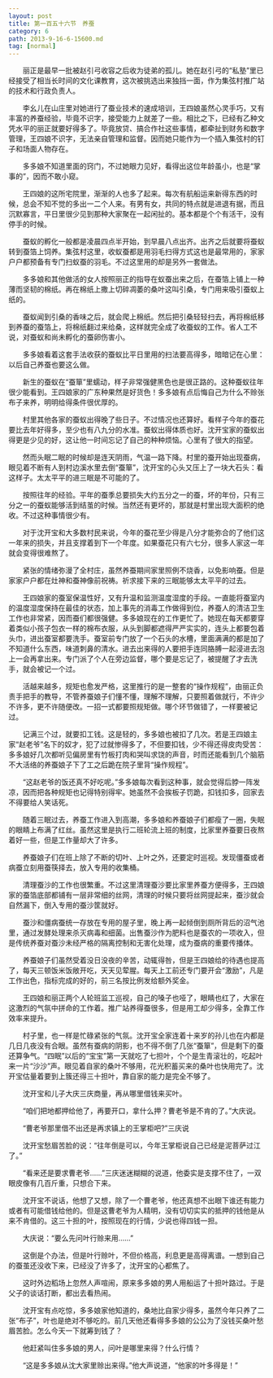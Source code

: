 ```yaml
---
layout: post
title: 第一百五十六节　养蚕
category: 6
path: 2013-9-16-6-15600.md
tag: [normal]
---
```


　　丽正是最早一批被赵引弓收容之后收为徒弟的孤儿。她在赵引弓的“私塾”里已经接受了相当长时间的文化课教育，这次被挑选出来独挡一面，作为集弦村推广站的技术和行政负责人。

　　李幺儿在山庄里对她进行了蚕业技术的速成培训，王四娘虽然心灵手巧，又有丰富的养蚕经验，毕竟不识字，接受能力上就差了一些。相比之下，已经有乙种文凭水平的丽正就要好得多了。毕竟放贷、搞合作社这些事情，都牵扯到财务和数字管理，王四娘不识字，无法亲自管理和监督。因而她只能作为一个插入集弦村的钉子和场面人物存在。

　　多多娘不知道里面的窍门，不过她眼力见好，看得出这位年龄虽小，也是“掌事的”，因而不敢小窥。

　　王四娘的这所宅院里，渐渐的人也多了起来。每次有航船运来新得东西的时候，总会不知不觉的多出一二个人来。有男有女，共同的特点就是进退有据，而且沉默寡言，平日里很少见到那种大家聚在一起闲扯的。基本都是个个有活干，没有停手的时候。

　　蚕蚁的孵化一般都是凌晨四点半开始，到早晨八点出齐。出齐之后就要将蚕蚁转到蚕箔上饲养。集弦村这里，收蚁蚕都是用羽毛扫得方式这也是最常用的，家家户户都预备有专门扫蚁蚕的羽毛。不过这里用的却是另外一套做法。

　　多多娘和其他做活的女人按照丽正的指导在蚁蚕出来之后，在蚕箔上铺上一种薄而坚韧的棉纸。再在棉纸上撒上切碎凋萎的桑叶这叫引桑，专门用来吸引蚕蚁上纸的。

　　蚕蚁闻到引桑的香味之后，就会爬上棉纸。然后把引桑轻轻扫去，再将棉纸移到养蚕的蚕箔上，将棉纸翻过来给桑，这样就完全成了收蚕蚁的工作。省人工不说，对蚕蚁和尚未孵化的蚕卵伤害小。

　　多多娘看着这套手法收获的蚕蚁比平日里用的扫法要高得多，暗暗记在心里：以后自己养蚕也要这么做。

　　新生的蚕蚁在“蚕箪”里蠕动，样子非常强健黑色也是很正路的。这种蚕蚁往年很少能看到。王四娘家的广东种果然是好货色！多多娘有点后悔自己为什么不赊张布子来养，明明给得条件很优厚的。

　　村里其他各家的蚕蚁出得晚了些日子。不过情况也还算好。看样子今年的蚕花要比去年好得多，至少也有八九分的水准。蚕蚁出得体质也好。沈开宝家的蚕蚁出得更是少见的好，这让他一时间忘记了自己的种种烦恼。心里有了很大的指望。

　　然而头眠二眠的时候却是连天阴雨，气温一路下降。村里的蚕开始出现蚕病，眼见着不断有人到村边溪水里去倒“蚕箪”，沈开宝的心头又压上了一块大石头：看这样子。太太平平的进三眠是不可能的了。

　　按照往年的经验。平年的蚕季总要损失大约五分之一的蚕，坏的年份，只有三分之一的蚕蚁能够活到结茧的时候。当然还有更坏的，那就是村里出现大面积的绝收。不过这种事情很少有。

　　对于沈开宝和大多数村民来说，今年的蚕花至少得是八分才能弥合的了他们这一年来的损失，并且支撑着到下一个年度。如果蚕花只有六七分，很多人家这一年就会变得很难熬了。

　　紧张的情绪弥漫了全村庄，虽然养蚕期间家里照例不烧香，以免影响蚕。但是家家户户都在灶神和蚕神像前祝祷。祈求接下来的三眠能够太太平平的过去。

　　王四娘家的蚕室保温性好，又有升温和监测温度湿度的手段。一直能将蚕室内的温度湿度保持在最佳的状态，加上事先的消毒工作做得到位，养蚕人的清洁卫生工作也非常紧，因而蚕们都很强健。多多娘现在的工作更忙了。她现在每天都要穿着类似小孩子包衣一样的棉布衣服，从头到脚都遮得严严实实的，连头上都要包着头巾，进出蚕室都要洗手。蚕室前专门放了一个石头的水槽，里面满满的都是加了不知道什么东西，味道刺鼻的清水。进去出来得的人要把手连同胳膊一起浸进去泡上一会再拿出来。专门派了个人在旁边监督，哪个要是忘记了，被提醒了才去洗手，就会被记一个过。

　　活越来越多，规矩也愈发严格，这里推行的是一整套的“操作规程”，由丽正负责手把手的教导，不管养蚕娘子们懂不懂，理解不理解，只要照着做就行，不许少不许多，更不许随便改。一招一式都要照规矩做。哪个环节做错了，一样要被记过。

　　记满三个过，就要扣工钱。这是轻的，多多娘也被扣了几次。若是王四娘主家“赵老爷”名下的奴才，犯了过就惨得多了，不但要扣钱，少不得还得皮肉受苦：多多娘好几次都听见偏房里有竹板打肉和哭叫求饶的声音，时而还能看到几个脑筋不大活络的养蚕娘子下了工之后跪在院子里背“操作规程”。

　　“这赵老爷的饭还真不好吃呢。”多多娘每次看到这种事，就会觉得后脖一阵发凉，因而把各种规矩也记得特别得牢。她虽然不会挨板子罚跪，扣钱扣多，回家去不得要给人笑话死。

　　随着三眠过去，养蚕工作进入到高潮，多多娘和养蚕娘子们都瘦了一圈，失眠的眼睛上布满了红丝。虽然这里是执行二班轮流上班的制度，比家里养蚕要日夜熬着好一些，但是工作量却大了许多。

　　养蚕娘子们在班上除了不断的切叶、上叶之外，还要定时巡视。发现僵蚕或者病蚕立刻用蚕筷择去，放入专用的收集桶。

　　清理蚕沙的工作也很繁重。不过这里清理蚕沙要比家里养蚕方便得多，王四娘家的蚕箔底部都铺有一层非常细的丝网，清理的时候只要将丝网提起来，蚕沙就会自然漏下，倒入专用的蚕沙筐就好。

　　蚕沙和僵病蚕统一存放在专用的屋子里，晚上再一起倾倒到厕所背后的沼气池里，通过发酵处理来杀灭病毒和细菌。出售蚕沙作为肥料也是蚕农的一项收入，但是传统养蚕对蚕沙未经严格的隔离控制和无害化处理，成为蚕病的重要传播体。

　　养蚕娘子们虽然受着没日没夜的辛苦，动辄得咎，但是王四娘给的待遇也提高了，每天三顿饭米饭敞开吃，天天见荤腥。每天上工前还专门要开会“激励”，凡是工作出色，指标完成的好的，前三名按比例发给额外奖金。

　　王四娘和丽正两个人轮班监工巡视，自己的嗓子也哑了，眼睛也红了，大家在这激烈的气氛中拼命的工作着。推广站养得蚕很多，但是用工却少得多，全靠工作效率来提升。

　　村子里，也一样是忙碌紧张的气氛。沈开宝全家连着十来岁的孙儿也在内都是几日几夜没有合眼。虽然有蚕病的阴影，也不得不倒了几张“蚕箪”，但是剩下的蚕还算争气。“四眠”以后的“宝宝”第一天就吃了七担叶，个个是生青滚壮的，吃起叶来一片“沙沙”声。眼见着自家的桑叶不够用，花光积蓄买来的桑叶也快用完了。沈开宝估量着要到上簇还得三十担叶，靠自家的能力是完全不够了。

　　沈开宝和儿子大庆三庆商量，再从哪里借钱来买叶。

　　“咱们把地都押给他了，再要开口，拿什么押？曹老爷是不肯的了。”大庆说。

　　“曹老爷那里借不出还是再求镇上的王掌柜吧?”三庆说

　　沈开宝愁眉苦脸的说：“往年倒是可以，今年王掌柜说自己已经是泥菩萨过江了。”

　　“看来还是要求曹老爷……”三庆迷迷糊糊的说道，他委实是支撑不住了，一双眼皮像有几百斤重，只想合下来。

　　沈开宝不说话，他想了又想，除了一个曹老爷，他还真想不出眼下谁还有能力或者有可能借钱给他的。但是这曹老爷为人精明，没有切切实实的抵押的钱他是从来不肯借的。这三十担的叶，按照现在的行情，少说也得四钱一担。

　　大庆说：“要么先问叶行赊来用……”

　　这倒是个办法，但是叶行赊叶，不但价格高，利息更是高得离谱。一想到自己的蚕茧还没收下来，已经没了许多了，沈开宝的心都焦了。

　　这时外边稻场上忽然人声喧闹，原来多多娘的男人用船运了十担叶路过。于是父子的谈话打断，都出去看热闹。

　　沈开宝有点吃惊，多多娘家他知道的，桑地比自家少得多，虽然今年只养了二张“布子”，叶也是绝对不够吃的。前几天他还看得多多娘的公公为了没钱买桑叶愁眉苦脸。怎么今天一下就筹到钱了？

　　他赶紧叫住多多娘的男人，问叶是哪里来得？什么行情？

　　“这是多多娘从沈大家里赊出来得。”他大声说道，“他家的叶多得是！”
